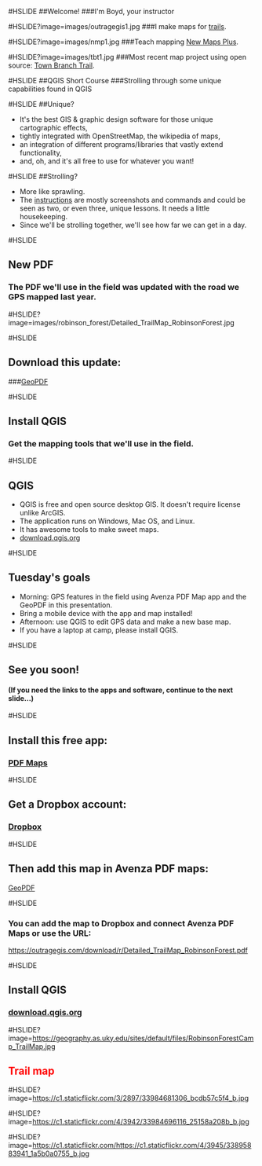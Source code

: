 #HSLIDE
##Welcome!
###I'm Boyd, your instructor

#HSLIDE?image=images/outragegis1.jpg
###I make maps for <a href="https://outragegis.com" target="_blank">trails</a>.

#HSLIDE?image=images/nmp1.jpg
###Teach mapping <a href="http://newmapsplus.uky.edu/" target="_blank">New Maps Plus</a>.

#HSLIDE?image=images/tbt1.jpg
###Most recent map project using open source: <a href="http://boydx.github.io/tbt/" target="_blank">Town Branch Trail</a>.


#HSLIDE
##QGIS Short Course
###Strolling through some unique capabilities found in QGIS

#HSLIDE
##Unique?
* It's the best GIS & graphic design software for those unique cartographic effects,
* tightly integrated with OpenStreetMap, the wikipedia of maps,
* an integration of different programs/libraries that vastly extend functionality,
* and, oh, and it's all free to use for whatever you want! 

#HSLIDE
##Strolling?
* More like sprawling.
* The [instructions](https://github.com/boydx/qgis) are mostly screenshots and commands and could be seen as two, or even three, unique lessons. It needs a little housekeeping.
* Since we'll be strolling together, we'll see how far we can get in a day.


#HSLIDE
## New PDF
### The PDF we'll use in the field was updated with the road we GPS mapped last year.


#HSLIDE?image=images/robinson_forest/Detailed_TrailMap_RobinsonForest.jpg

#HSLIDE
## Download this update:
###<a href="https://outragegis.com/download/r/Detailed_TrailMap_RobinsonForest.pdf" target="_blank">GeoPDF</a>

#HSLIDE
## Install QGIS
### Get the mapping tools that we'll use in the field.

#HSLIDE
## QGIS
* QGIS is free and open source desktop GIS. It doesn't require license unlike ArcGIS.
* The application runs on Windows, Mac OS, and Linux.
* It has awesome tools to make sweet maps.
* <a href="http://download.qgis.org" target="_blank">download.qgis.org</a>

#HSLIDE
## Tuesday's goals
* Morning: GPS features in the field using Avenza PDF Map app and the GeoPDF in this presentation.
* Bring a mobile device with the app and map installed!
* Afternoon: use QGIS to edit GPS data and make a new base map.
* If you have a laptop at camp, please install QGIS.

#HSLIDE
## See you soon!
#### (If you need the links to the apps and software, continue to the next slide...)


#HSLIDE
## Install this free app:
### <a href="http://www.avenza.com/pdf-maps" target="_blank">PDF Maps</a>

#HSLIDE
## Get a Dropbox account:
### <a href="https://www.dropbox.com/home" target="_blank">Dropbox</a>

#HSLIDE
## Then add this map in Avenza PDF maps:
<a href="https://outragegis.com/download/r/Detailed_TrailMap_RobinsonForest.pdf" target="_blank">GeoPDF</a>

#HSLIDE
### You can add the map to Dropbox and connect Avenza PDF Maps or use the URL:
<a href="https://outragegis.com/download/r/Detailed_TrailMap_RobinsonForest.pdf" target="_blank">https://outragegis.com/download/r/Detailed_TrailMap_RobinsonForest.pdf</a>

#HSLIDE
## Install QGIS
### <a href="http://download.qgis.org" target="_blank">download.qgis.org</a>

#HSLIDE?image=https://geography.as.uky.edu/sites/default/files/RobinsonForestCamp_TrailMap.jpg
<h2 style="color:#f00;text-shadow: 2px 2px 4px #fff;">Trail map</h2>

#HSLIDE?image=https://c1.staticflickr.com/3/2897/33984681306_bcdb57c5f4_b.jpg

#HSLIDE?image=https://c1.staticflickr.com/4/3942/33984696116_25158a208b_b.jpg

#HSLIDE?image=https://c1.staticflickr.com/https://c1.staticflickr.com/4/3945/33895883941_1a5b0a0755_b.jpg


















